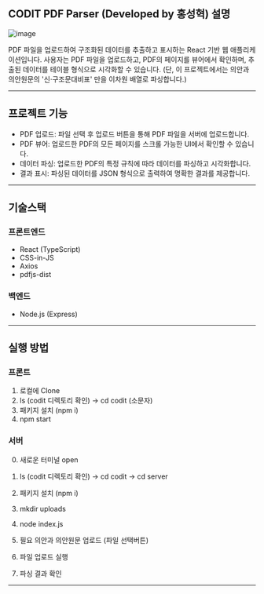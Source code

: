 ## CODIT PDF Parser (Developed by 홍성혁) 설명

![image](https://github.com/user-attachments/assets/8a55aa55-7114-4218-8f72-6a8c4fa657a7)


 PDF 파일을 업로드하여 구조화된 데이터를 추출하고 표시하는 React 기반 웹 애플리케이션입니다. 
사용자는 PDF 파일을 업로드하고, PDF의 페이지를 뷰어에서 확인하며, 추출된 데이터를 테이블 형식으로 시각화할 수 있습니다.
(단, 이 프로젝트에서는 의안과 의안원문의 '신·구조문대비표' 만을 이차원 배열로 파싱합니다.)

---

## 프로젝트 기능
- PDF 업로드: 파일 선택 후 업로드 버튼을 통해 PDF 파일을 서버에 업로드합니다.
- PDF 뷰어: 업로드한 PDF의 모든 페이지를 스크롤 가능한 UI에서 확인할 수 있습니다.
- 데이터 파싱: 업로드한 PDF의 특정 규칙에 따라 데이터를 파싱하고 시각화합니다.
- 결과 표시: 파싱된 데이터를 JSON 형식으로 출력하여 명확한 결과를 제공합니다.


---

## 기술스택 

### 프론트엔드
- React (TypeScript)
- CSS-in-JS 
- Axios
- pdfjs-dist

### 백엔드 
- Node.js (Express)

---

## 실행 방법

### 프론트
1. 로컬에 Clone
2. ls (codit 디렉토리 확인) -> cd codit (소문자)
3. 패키지 설치 (npm i)
4. npm start

### 서버
0. 새로운 터미널 open
1. ls (codit 디렉토리 확인) -> cd codit -> cd server
2. 패키지 설치 (npm i)
3. mkdir uploads
4. node index.js

7. 필요 의안과 의안원문 업로드 (파일 선택버튼)
8. 파일 업로드 실행
9. 파싱 결과 확인

---


